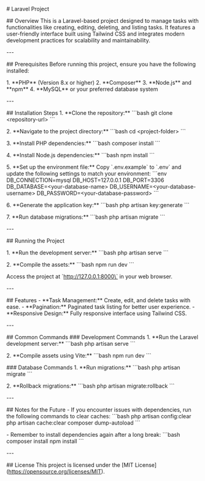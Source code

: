 \# Laravel Project

\## Overview This is a Laravel-based project designed to manage tasks
with functionalities like creating, editing, deleting, and listing
tasks. It features a user-friendly interface built using Tailwind CSS
and integrates modern development practices for scalability and
maintainability.

\-\--

\## Prerequisites Before running this project, ensure you have the
following installed:

1\. \*\*PHP\*\* (Version 8.x or higher) 2. \*\*Composer\*\* 3.
\*\*Node.js\*\* and \*\*npm\*\* 4. \*\*MySQL\*\* or your preferred
database system

\-\--

\## Installation Steps 1. \*\*Clone the repository:\*\* \`\`\`bash git
clone \<repository-url\> \`\`\`

2\. \*\*Navigate to the project directory:\*\* \`\`\`bash cd
\<project-folder\> \`\`\`

3\. \*\*Install PHP dependencies:\*\* \`\`\`bash composer install \`\`\`

4\. \*\*Install Node.js dependencies:\*\* \`\`\`bash npm install \`\`\`

5\. \*\*Set up the environment file:\*\* Copy \`.env.example\` to
\`.env\` and update the following settings to match your environment:
\`\`\`env DB_CONNECTION=mysql DB_HOST=127.0.0.1 DB_PORT=3306
DB_DATABASE=\<your-database-name\>
DB_USERNAME=\<your-database-username\>
DB_PASSWORD=\<your-database-password\> \`\`\`

6\. \*\*Generate the application key:\*\* \`\`\`bash php artisan
key:generate \`\`\`

7\. \*\*Run database migrations:\*\* \`\`\`bash php artisan migrate
\`\`\`

\-\--

\## Running the Project

1\. \*\*Run the development server:\*\* \`\`\`bash php artisan serve
\`\`\`

2\. \*\*Compile the assets:\*\* \`\`\`bash npm run dev \`\`\`

Access the project at \`http://127.0.0.1:8000\` in your web browser.

\-\--

\## Features - \*\*Task Management:\*\* Create, edit, and delete tasks
with ease. - \*\*Pagination:\*\* Paginated task listing for better user
experience. - \*\*Responsive Design:\*\* Fully responsive interface
using Tailwind CSS.

\-\--

\## Common Commands \### Development Commands 1. \*\*Run the Laravel
development server:\*\* \`\`\`bash php artisan serve \`\`\`

2\. \*\*Compile assets using Vite:\*\* \`\`\`bash npm run dev \`\`\`

\### Database Commands 1. \*\*Run migrations:\*\* \`\`\`bash php artisan
migrate \`\`\`

2\. \*\*Rollback migrations:\*\* \`\`\`bash php artisan migrate:rollback
\`\`\`

\-\--

\## Notes for the Future - If you encounter issues with dependencies,
run the following commands to clear caches: \`\`\`bash php artisan
config:clear php artisan cache:clear composer dump-autoload \`\`\`

\- Remember to install dependencies again after a long break: \`\`\`bash
composer install npm install \`\`\`

\-\--

\## License This project is licensed under the \[MIT
License\](https://opensource.org/licenses/MIT).
